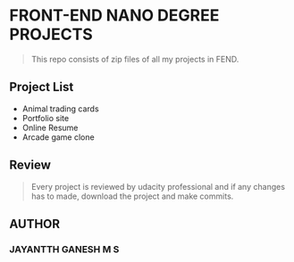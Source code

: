 # FRONT-END NANO DEGREE PROJECTS
> This repo consists of zip files of all my projects in FEND.

## Project List
- Animal trading cards
- Portfolio site
- Online Resume
- Arcade game clone

## Review
> Every project is reviewed by udacity professional and if any changes has to made, download the project and make commits.

## AUTHOR
### JAYANTTH GANESH M S
  
